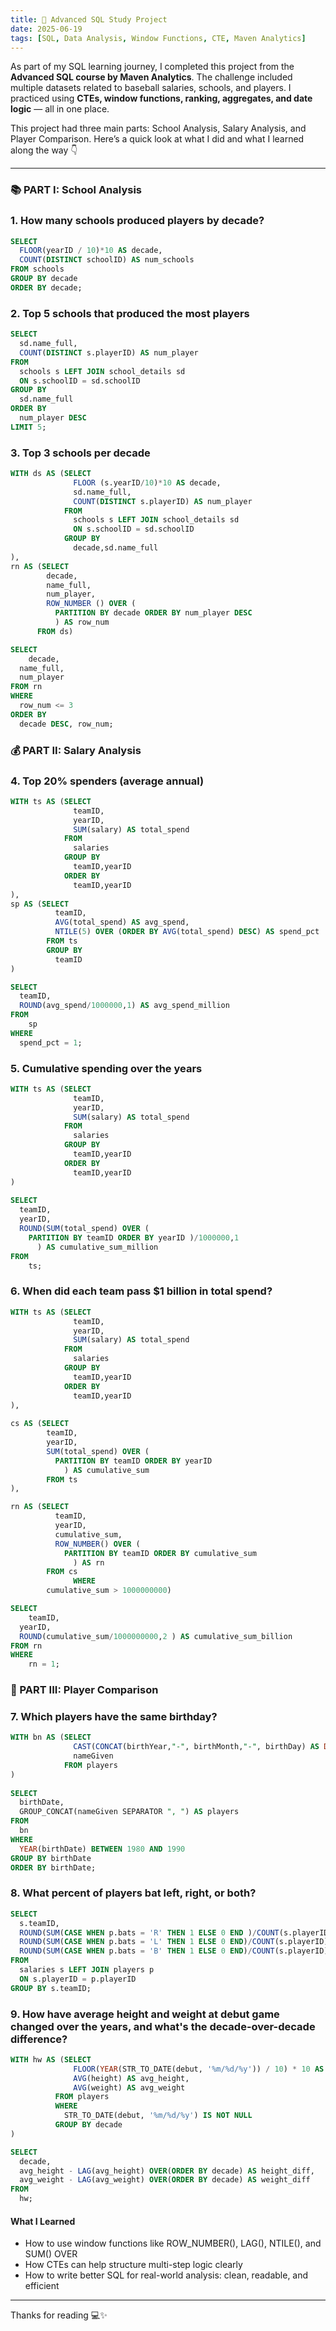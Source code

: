 ```yaml
---
title: 🧠 Advanced SQL Study Project
date: 2025-06-19  
tags: [SQL, Data Analysis, Window Functions, CTE, Maven Analytics]
---
```


As part of my SQL learning journey, I completed this project from the **Advanced SQL course by Maven Analytics**. The challenge included multiple datasets related to baseball salaries, schools, and players. I practiced using **CTEs, window functions, ranking, aggregates, and date logic** — all in one place.

This project had three main parts: School Analysis, Salary Analysis, and Player Comparison. Here’s a quick look at what I did and what I learned along the way 👇

---

### 📚 PART I: School Analysis

### 1. How many schools produced players by decade?

```sql
SELECT
  FLOOR(yearID / 10)*10 AS decade,
  COUNT(DISTINCT schoolID) AS num_schools
FROM schools
GROUP BY decade
ORDER BY decade;
```

### 2. Top 5 schools that produced the most players

```sql
SELECT 
  sd.name_full, 
  COUNT(DISTINCT s.playerID) AS num_player
FROM 
  schools s LEFT JOIN school_details sd 
  ON s.schoolID = sd.schoolID 
GROUP BY 
  sd.name_full
ORDER BY 
  num_player DESC
LIMIT 5;
```
### 3. Top 3 schools per decade

```sql
WITH ds AS (SELECT 
              FLOOR (s.yearID/10)*10 AS decade, 
              sd.name_full,
              COUNT(DISTINCT s.playerID) AS num_player
            FROM 
              schools s LEFT JOIN school_details sd
              ON s.schoolID = sd.schoolID 
            GROUP BY
              decade,sd.name_full
),
rn AS (SELECT 
        decade,
        name_full,
        num_player,
        ROW_NUMBER () OVER (
          PARTITION BY decade ORDER BY num_player DESC
          ) AS row_num
      FROM ds)

SELECT 
	decade,
  name_full,
  num_player
FROM rn 
WHERE 
  row_num <= 3
ORDER BY 
  decade DESC, row_num;
```
### 💰 PART II: Salary Analysis
### 4. Top 20% spenders (average annual)

```sql
WITH ts AS (SELECT 
              teamID, 
              yearID, 
              SUM(salary) AS total_spend
            FROM 
              salaries
            GROUP BY
              teamID,yearID
            ORDER BY
              teamID,yearID
),
sp AS (SELECT 
          teamID,
          AVG(total_spend) AS avg_spend,
          NTILE(5) OVER (ORDER BY AVG(total_spend) DESC) AS spend_pct
        FROM ts
        GROUP BY 
          teamID
)

SELECT 
  teamID,
  ROUND(avg_spend/1000000,1) AS avg_spend_million
FROM 
	sp
WHERE 
  spend_pct = 1; 
```
### 5. Cumulative spending over the years

```sql
WITH ts AS (SELECT 
              teamID,
              yearID, 
              SUM(salary) AS total_spend
            FROM 
              salaries
            GROUP BY
              teamID,yearID
            ORDER BY
              teamID,yearID
)
                      
SELECT 
  teamID,
  yearID,
  ROUND(SUM(total_spend) OVER (
    PARTITION BY teamID ORDER BY yearID )/1000000,1
      ) AS cumulative_sum_million
FROM 
	ts;
```

### 6. When did each team pass $1 billion in total spend?

```sql
WITH ts AS (SELECT 
              teamID, 
              yearID, 
              SUM(salary) AS total_spend
            FROM 
              salaries
            GROUP BY
              teamID,yearID
            ORDER BY
              teamID,yearID
),
                
cs AS (SELECT 
        teamID,
        yearID,
        SUM(total_spend) OVER (
          PARTITION BY teamID ORDER BY yearID 
            ) AS cumulative_sum
        FROM ts
),

rn AS (SELECT 
          teamID, 
          yearID, 
          cumulative_sum,
          ROW_NUMBER() OVER (
            PARTITION BY teamID ORDER BY cumulative_sum
              ) AS rn
        FROM cs
			  WHERE 
        cumulative_sum > 1000000000)

SELECT 
	teamID,
  yearID,
  ROUND(cumulative_sum/1000000000,2 ) AS cumulative_sum_billion
FROM rn
WHERE 
	rn = 1;
```

### 👥 PART III: Player Comparison
### 7. Which players have the same birthday?

```sql
WITH bn AS (SELECT 
              CAST(CONCAT(birthYear,"-", birthMonth,"-", birthDay) AS DATE) AS birthDate,
              nameGiven
            FROM players
)
        
SELECT 
  birthDate,
  GROUP_CONCAT(nameGiven SEPARATOR ", ") AS players
FROM 
  bn
WHERE 
  YEAR(birthDate) BETWEEN 1980 AND 1990
GROUP BY birthDate
ORDER BY birthDate;
```

### 8. What percent of players bat left, right, or both?

```sql
SELECT
  s.teamID, 
  ROUND(SUM(CASE WHEN p.bats = 'R' THEN 1 ELSE 0 END )/COUNT(s.playerID)*100,1) AS bats_right,
  ROUND(SUM(CASE WHEN p.bats = 'L' THEN 1 ELSE 0 END)/COUNT(s.playerID)*100,1) AS bats_left,
  ROUND(SUM(CASE WHEN p.bats = 'B' THEN 1 ELSE 0 END)/COUNT(s.playerID)*100,1)AS bats_both
FROM 
  salaries s LEFT JOIN players p
  ON s.playerID = p.playerID 
GROUP BY s.teamID;
```

### 9. How have average height and weight at debut game changed over the years, and what's the decade-over-decade difference?
```sql
WITH hw AS (SELECT 
              FLOOR(YEAR(STR_TO_DATE(debut, '%m/%d/%y')) / 10) * 10 AS decade,
              AVG(height) AS avg_height,
              AVG(weight) AS avg_weight
          FROM players
          WHERE 
            STR_TO_DATE(debut, '%m/%d/%y') IS NOT NULL
          GROUP BY decade
)

SELECT
  decade,
  avg_height - LAG(avg_height) OVER(ORDER BY decade) AS height_diff,
  avg_weight - LAG(avg_weight) OVER(ORDER BY decade) AS weight_diff
FROM
  hw;
```


#### What I Learned
- How to use window functions like ROW_NUMBER(), LAG(), NTILE(), and SUM() OVER
- How CTEs can help structure multi-step logic clearly
- How to write better SQL for real-world analysis: clean, readable, and efficient

--- 

Thanks for reading 💻✨
